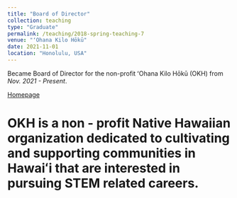 ```yaml
---
title: "Board of Director"
collection: teaching
type: "Graduate"
permalink: /teaching/2018-spring-teaching-7
venue: "ʻOhana Kilo Hōkū"
date: 2021-11-01
location: "Honolulu, USA"
---
```


Became Board of Director for the non-profit ʻOhana Kilo Hōkū (OKH) from _Nov. 2021 - Present_.

[Homepage](https://www.ohanakilohoku.org/)

OKH is a non - profit Native Hawaiian organization dedicated to cultivating and supporting communities in Hawaiʻi that are interested in pursuing STEM related careers.
===
